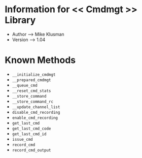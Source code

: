 # Information for << Cmdmgt >> Library

* Author --> Mike Klusman
* Version --> 1.04

# Known Methods

* `__initialize_cmdmgt`
* `__prepared_cmdmgt`
* `__queue_cmd`
* `__reset_cmd_stats`
* `__store_command`
* `__store_command_rc`
* `__update_channel_list`
* `disable_cmd_recording`
* `enable_cmd_recording`
* `get_last_cmd`
* `get_last_cmd_code`
* `get_last_cmd_id`
* `issue_cmd`
* `record_cmd`
* `record_cmd_output`
